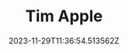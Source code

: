 ---
title: "Tim Apple"
category: "IndieWeb & Personal Blogs"
site_url: https://timapple.com/
feed_url: https://timapple.com/feed.xml
date: 2023-11-29T11:36:54.513562Z
domain: timapple.com

---